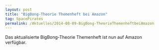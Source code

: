 ```yaml
---
layout: post
title: "BigBong-Theorie Themenheft bei Amazon"
tag: SpacePirates
permalink: /Aktuelles/2014-08-09-BigBong-TheorieThemenheftbeiAmazon
---
```


Das aktualisierte BigBong-Theorie Themenheft ist nun auf Amazon verfügbar.
